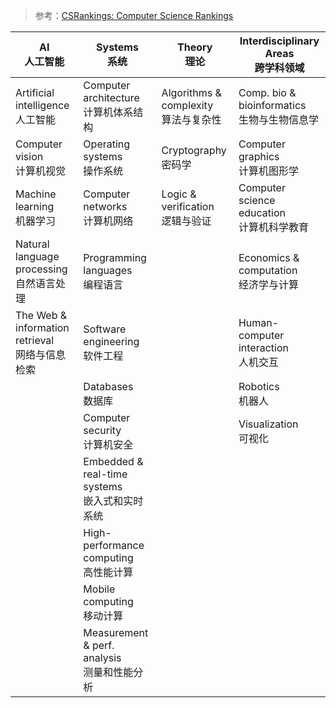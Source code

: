 > 参考：[CSRankings: Computer Science Rankings](https://csrankings.org/)

| AI<br>人工智能 | Systems<br>系统 | Theory<br>理论 | Interdisciplinary Areas<br>跨学科领域 |
| --- | --- | --- | --- |
| Artificial intelligence<br>人工智能 | Computer architecture<br>计算机体系结构 | Algorithms & complexity<br>算法与复杂性 | Comp. bio & bioinformatics<br>生物与生物信息学 |
| Computer vision<br>计算机视觉 | Operating systems<br>操作系统 | Cryptography<br>密码学 | Computer graphics<br>计算机图形学 |
| Machine learning<br>机器学习 | Computer networks<br>计算机网络 | Logic & verification<br>逻辑与验证 | Computer science education<br>计算机科学教育 |
| Natural language processing<br>自然语言处理 | Programming languages<br>编程语言 |  | Economics & computation<br>经济学与计算 |
| The Web & information retrieval<br>网络与信息检索 | Software engineering<br>软件工程 |  | Human-computer interaction<br>人机交互 |
|  | Databases<br>数据库 |  | Robotics<br>机器人 |
|  | Computer security<br>计算机安全 |  | Visualization<br>可视化 |
|  | Embedded & real-time systems<br>嵌入式和实时系统 |  |  |
|  | High-performance computing<br>高性能计算 |  |  |
|  | Mobile computing<br>移动计算 |  |  |
|  | Measurement & perf. analysis<br>测量和性能分析 |  |  |
